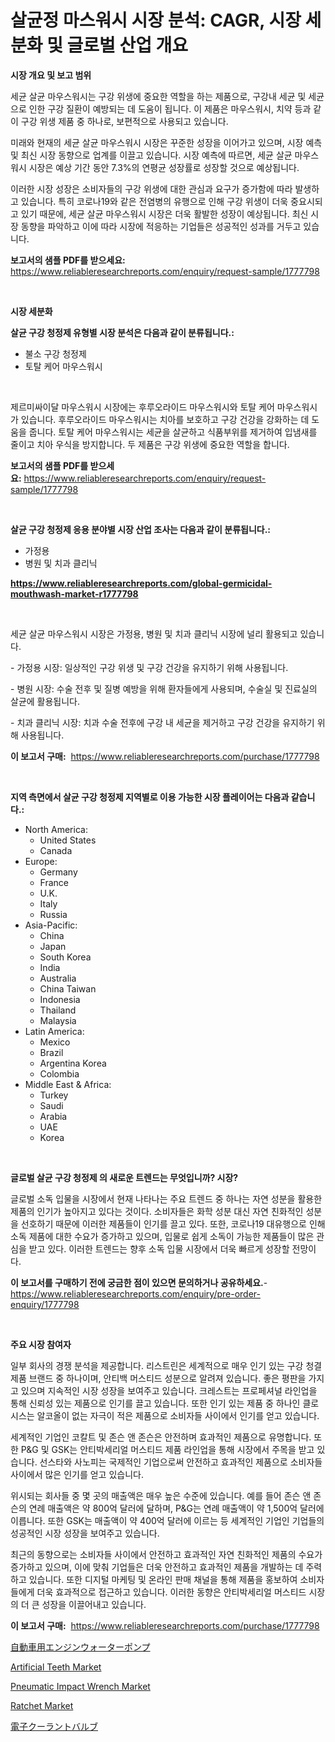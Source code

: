 <p><h1>살균정 마스워시 시장 분석: CAGR, 시장 세분화 및 글로벌 산업 개요</h1></p><p><strong>시장 개요 및 보고 범위</strong></p>
<p><p>세균 살균 마우스워시는 구강 위생에 중요한 역할을 하는 제품으로, 구강내 세균 및 세균으로 인한 구강 질환이 예방되는 데 도움이 됩니다. 이 제품은 마우스워시, 치약 등과 같이 구강 위생 제품 중 하나로, 보편적으로 사용되고 있습니다.</p><p>미래와 현재의 세균 살균 마우스워시 시장은 꾸준한 성장을 이어가고 있으며, 시장 예측 및 최신 시장 동향으로 업계를 이끌고 있습니다. 시장 예측에 따르면, 세균 살균 마우스워시 시장은 예상 기간 동안 7.3%의 연평균 성장률로 성장할 것으로 예상됩니다.</p><p>이러한 시장 성장은 소비자들의 구강 위생에 대한 관심과 요구가 증가함에 따라 발생하고 있습니다. 특히 코로나19와 같은 전염병의 유행으로 인해 구강 위생이 더욱 중요시되고 있기 때문에, 세균 살균 마우스워시 시장은 더욱 활발한 성장이 예상됩니다. 최신 시장 동향을 파악하고 이에 따라 시장에 적응하는 기업들은 성공적인 성과를 거두고 있습니다.</p></p>
<p><strong>보고서의 샘플 PDF를 받으세요:</strong> <a href="https://www.reliableresearchreports.com/enquiry/request-sample/1777798">https://www.reliableresearchreports.com/enquiry/request-sample/1777798</a></p>
<p>&nbsp;</p>
<p><strong>시장 세분화</strong></p>
<p><strong>살균 구강 청정제 유형별 시장 분석은 다음과 같이 분류됩니다.:</strong></p>
<p><ul><li>불소 구강 청정제</li><li>토탈 케어 마우스워시</li></ul></p>
<p>&nbsp;</p>
<p><p>제르미싸이달 마우스워시 시장에는 후루오라이드 마우스워시와 토탈 케어 마우스워시가 있습니다. 후루오라이드 마우스워시는 치아를 보호하고 구강 건강을 강화하는 데 도움을 줍니다. 토탈 케어 마우스워시는 세균을 살균하고 식품부위를 제거하여 입냄새를 줄이고 치아 우식을 방지합니다. 두 제품은 구강 위생에 중요한 역할을 합니다.</p></p>
<p><strong>보고서의 샘플 PDF를 받으세요:</strong>&nbsp;<a href="https://www.reliableresearchreports.com/enquiry/request-sample/1777798">https://www.reliableresearchreports.com/enquiry/request-sample/1777798</a></p>
<p>&nbsp;</p>
<p><strong> 살균 구강 청정제 응용 분야별 시장 산업 조사는 다음과 같이 분류됩니다.:</strong></p>
<p><ul><li>가정용</li><li>병원 및 치과 클리닉</li></ul></p>
<p><strong><a href="https://www.reliableresearchreports.com/global-germicidal-mouthwash-market-r1777798">https://www.reliableresearchreports.com/global-germicidal-mouthwash-market-r1777798</a></strong></p>
<p>&nbsp;</p>
<p><p>세균 살균 마우스워시 시장은 가정용, 병원 및 치과 클리닉 시장에 널리 활용되고 있습니다. </p><p>- 가정용 시장: 일상적인 구강 위생 및 구강 건강을 유지하기 위해 사용됩니다. </p><p>- 병원 시장: 수술 전후 및 질병 예방을 위해 환자들에게 사용되며, 수술실 및 진료실의 살균에 활용됩니다. </p><p>- 치과 클리닉 시장: 치과 수술 전후에 구강 내 세균을 제거하고 구강 건강을 유지하기 위해 사용됩니다.</p></p>
<p><strong>이 보고서 구매:</strong>&nbsp; <a href="https://www.reliableresearchreports.com/purchase/1777798">https://www.reliableresearchreports.com/purchase/1777798</a></p>
<p>&nbsp;</p>
<p><strong>지역 측면에서 살균 구강 청정제 지역별로 이용 가능한 시장 플레이어는 다음과 같습니다.:</strong></p>
<p><ul>
    <li>
        North America:
        <ul>
            <li>United States</li>
            <li>Canada</li>
        </ul>
    </li>
    <li>
        Europe:
        <ul>
            <li>Germany</li>
            <li>France</li>
            <li>U.K.</li>
            <li>Italy</li>
            <li>Russia</li>
        </ul>
    </li>
    <li>
        Asia-Pacific:
        <ul>
            <li>China</li>
            <li>Japan</li>
            <li>South Korea</li>
            <li>India</li>
            <li>Australia</li>
            <li>China Taiwan</li>
            <li>Indonesia</li>
            <li>Thailand</li>
            <li>Malaysia</li>
        </ul>
    </li>
    <li>
        Latin America:
        <ul>
            <li>Mexico</li>
            <li>Brazil</li>
            <li>Argentina Korea</li>
            <li>Colombia</li>
        </ul>
    </li>
    <li>
        Middle East & Africa:
        <ul>
            <li>Turkey</li>
            <li>Saudi</li>
            <li>Arabia</li>
            <li>UAE</li>
            <li>Korea</li>
        </ul>
    </li>
    </ul></p>
<p>&nbsp;</p>
<p><strong>글로벌 살균 구강 청정제 의 새로운 트렌드는 무엇입니까? 시장?</strong></p>
<p><p>글로벌 소독 입물을 시장에서 현재 나타나는 주요 트렌드 중 하나는 자연 성분을 활용한 제품의 인기가 높아지고 있다는 것이다. 소비자들은 화학 성분 대신 자연 친화적인 성분을 선호하기 때문에 이러한 제품들이 인기를 끌고 있다. 또한, 코로나19 대유행으로 인해 소독 제품에 대한 수요가 증가하고 있으며, 입물로 쉽게 소독이 가능한 제품들이 많은 관심을 받고 있다. 이러한 트렌드는 향후 소독 입물 시장에서 더욱 빠르게 성장할 전망이다.</p></p>
<p><strong>이 보고서를 구매하기 전에 궁금한 점이 있으면 문의하거나 공유하세요.</strong>- <a href="https://www.reliableresearchreports.com/enquiry/pre-order-enquiry/1777798">https://www.reliableresearchreports.com/enquiry/pre-order-enquiry/1777798</a></p>
<p>&nbsp;</p>
<p><strong>주요 시장 참여자</strong></p>
<p><p>일부 회사의 경쟁 분석을 제공합니다. 리스트린은 세계적으로 매우 인기 있는 구강 청결 제품 브랜드 중 하나이며, 안티백 머스티드 성분으로 알려져 있습니다. 좋은 평판을 가지고 있으며 지속적인 시장 성장을 보여주고 있습니다. 크레스트는 프로페셔널 라인업을 통해 신뢰성 있는 제품으로 인기를 끌고 있습니다. 또한 인기 있는 제품 중 하나인 클로시스는 알코올이 없는 자극이 적은 제품으로 소비자들 사이에서 인기를 얻고 있습니다.</p><p>세계적인 기업인 코칼트 및 존슨 앤 존슨은 안전하며 효과적인 제품으로 유명합니다. 또한 P&G 및 GSK는 안티박세리얼 머스티드 제품 라인업을 통해 시장에서 주목을 받고 있습니다. 선스타와 사노피는 국제적인 기업으로써 안전하고 효과적인 제품으로 소비자들 사이에서 많은 인기를 얻고 있습니다.</p><p>위시되는 회사들 중 몇 곳의 매출액은 매우 높은 수준에 있습니다. 예를 들어 존슨 앤 존슨의 연례 매출액은 약 800억 달러에 달하며, P&G는 연례 매출액이 약 1,500억 달러에 이릅니다. 또한 GSK는 매출액이 약 400억 달러에 이르는 등 세계적인 기업인 기업들의 성공적인 시장 성장을 보여주고 있습니다.</p><p>최근의 동향으로는 소비자들 사이에서 안전하고 효과적인 자연 친화적인 제품의 수요가 증가하고 있으며, 이에 맞춰 기업들은 더욱 안전하고 효과적인 제품을 개발하는 데 주력하고 있습니다. 또한 디지털 마케팅 및 온라인 판매 채널을 통해 제품을 홍보하여 소비자들에게 더욱 효과적으로 접근하고 있습니다. 이러한 동향은 안티박세리얼 머스티드 시장의 더 큰 성장을 이끌어내고 있습니다.</p></p>
<p><strong>이 보고서 구매:</strong>&nbsp;&nbsp;<a href="https://www.reliableresearchreports.com/purchase/1777798">https://www.reliableresearchreports.com/purchase/1777798</a></p>
<p><p><a href="https://github.com/cbigkbh02719/Market-Research-Report-List-1/blob/main/106951328693.md">自動車用エンジンウォーターポンプ</a></p><p><a href="https://issuu.com/reportprime-2/docs/artificial-teeth-market-size-2030.pptx">Artificial Teeth Market</a></p><p><a href="https://github.com/provorikovar/Market-Research-Report-List-4/blob/main/pneumatic-impact-wrench-market.md">Pneumatic Impact Wrench Market</a></p><p><a href="https://github.com/angelajermaine/Market-Research-Report-List-2/blob/main/ratchet-market.md">Ratchet Market</a></p><p><a href="https://github.com/ReganWisoky2023/Market-Research-Report-List-1/blob/main/730296728694.md">電子クーラントバルブ</a></p></p>